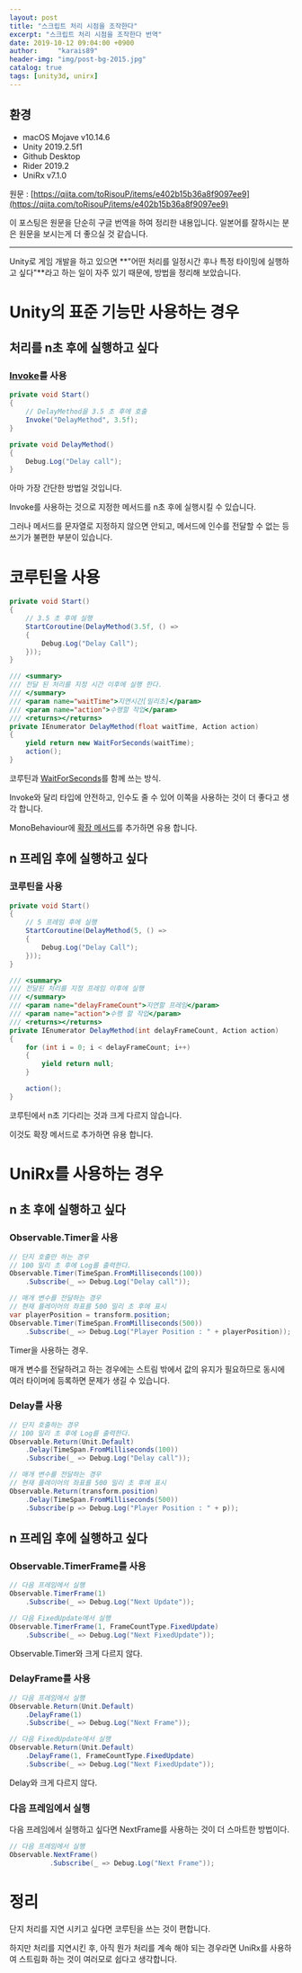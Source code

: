 ```yaml
---
layout: post
title: "스크립트 처리 시점을 조작한다"
excerpt: "스크립트 처리 시점을 조작한다 번역"
date: 2019-10-12 09:04:00 +0900
author:     "karais89"
header-img: "img/post-bg-2015.jpg"
catalog: true
tags: [unity3d, unirx]
---
```



## 환경

- macOS Mojave v10.14.6
- Unity 2019.2.5f1
- Github Desktop
- Rider 2019.2
- UniRx v7.1.0

원문 : [https://qiita.com/toRisouP/items/e402b15b36a8f9097ee9](https://qiita.com/toRisouP/items/e402b15b36a8f9097ee9)

이 포스팅은 원문을 단순히 구글 번역을 하여 정리한 내용입니다. 일본어를 잘하시는 분은 원문을 보시는게 더 좋으실 것 같습니다. 

---

Unity로 게임 개발을 하고 있으면 **"어떤 처리를 일정시간 후나 특정 타이밍에 실행하고 싶다"**라고 하는 일이 자주 있기 때문에, 방법을 정리해 보았습니다.

# Unity의 표준 기능만 사용하는 경우

## 처리를 n초 후에 실행하고 싶다

### [Invoke](https://docs.unity3d.com/ScriptReference/MonoBehaviour.Invoke.html)를 사용
```csharp
private void Start()
{
    // DelayMethod을 3.5 초 후에 호출 
    Invoke("DelayMethod", 3.5f);
}

private void DelayMethod()
{
    Debug.Log("Delay call");
}
```

아마 가장 간단한 방법일 것입니다.

Invoke를 사용하는 것으로 지정한 메서드를 n초 후에 실행시킬 수 있습니다.

그러나 메서드를 문자열로 지정하지 않으면 안되고, 메서드에 인수를 전달할 수 없는 등 쓰기가 불편한 부분이 있습니다.

# 코루틴을 사용

```csharp
private void Start()
{
    // 3.5 초 후에 실행
    StartCoroutine(DelayMethod(3.5f, () =>
    {
        Debug.Log("Delay Call");
    }));
}

/// <summary>
/// 전달 된 처리를 지정 시간 이후에 실행 한다.
/// </summary>
/// <param name="waitTime">지연시간[밀리초]</param>
/// <param name="action">수행할 작업</param>
/// <returns></returns>
private IEnumerator DelayMethod(float waitTime, Action action)
{
    yield return new WaitForSeconds(waitTime);
    action();
}
```

코루틴과 [WaitForSeconds](https://docs.unity3d.com/ScriptReference/WaitForSeconds.html)를 함께 쓰는 방식.

Invoke와 달리 타입에 안전하고, 인수도 줄 수 있어 이쪽을 사용하는 것이 더 좋다고 생각 합니다.

MonoBehaviour에 [확장 메서드](https://unity3d.com/kr/learn/tutorials/topics/scripting/extension-methods)를 추가하면 유용 합니다.

## n 프레임 후에 실행하고 싶다

### 코루틴을 사용

```csharp
private void Start()
{
    // 5 프레임 후에 실행
    StartCoroutine(DelayMethod(5, () =>
    {
        Debug.Log("Delay Call");
    }));
}

/// <summary>
/// 전달된 처리를 지정 프레임 이후에 실행
/// </summary>
/// <param name="delayFrameCount">지연할 프레임</param>
/// <param name="action">수행 할 작업</param>
/// <returns></returns>
private IEnumerator DelayMethod(int delayFrameCount, Action action)
{
    for (int i = 0; i < delayFrameCount; i++)
    {
        yield return null;
    }

    action();
}
```

코루틴에서 n초 기다리는 것과 크게 다르지 않습니다.

이것도 확장 메서드로 추가하면 유용 합니다.

# UniRx를 사용하는 경우

## n 초 후에 실행하고 싶다

### Observable.Timer을 사용

```csharp
// 단지 호출만 하는 경우
// 100 밀리 초 후에 Log를 출력한다.
Observable.Timer(TimeSpan.FromMilliseconds(100))
    .Subscribe(_ => Debug.Log("Delay call"));

// 매개 변수를 전달하는 경우
// 현재 플레이어의 좌표를 500 밀리 초 후에 표시
var playerPosition = transform.position;
Observable.Timer(TimeSpan.FromMilliseconds(500))
    .Subscribe(_ => Debug.Log("Player Position : " + playerPosition));
```

Timer을 사용하는 경우.

매개 변수를 전달하려고 하는 경우에는 스트림 밖에서 값의 유지가 필요하므로 동시에 여러 타이머에 등록하면 문제가 생길 수 있습니다.

### Delay를 사용

```csharp
// 단지 호출하는 경우
// 100 밀리 초 후에 Log를 출력한다.
Observable.Return(Unit.Default)
    .Delay(TimeSpan.FromMilliseconds(100))
    .Subscribe(_ => Debug.Log("Delay call"));

// 매개 변수를 전달하는 경우
// 현재 플레이어의 좌표를 500 밀리 초 후에 표시
Observable.Return(transform.position)
    .Delay(TimeSpan.FromMilliseconds(500))
    .Subscribe(p => Debug.Log("Player Position : " + p));
```

## n 프레임 후에 실행하고 싶다

### Observable.TimerFrame를 사용

```csharp
// 다음 프레임에서 실행
Observable.TimerFrame(1)
    .Subscribe(_ => Debug.Log("Next Update"));

// 다음 FixedUpdate에서 실행
Observable.TimerFrame(1, FrameCountType.FixedUpdate)
    .Subscribe(_ => Debug.Log("Next FixedUpdate"));
```

Observable.Timer와 크게 다르지 않다.

### DelayFrame를 사용

```csharp
// 다음 프레임에서 실행
Observable.Return(Unit.Default)
    .DelayFrame(1)
    .Subscribe(_ => Debug.Log("Next Frame"));

// 다음 FixedUpdate에서 실행
Observable.Return(Unit.Default)
    .DelayFrame(1, FrameCountType.FixedUpdate)
    .Subscribe(_ => Debug.Log("Next FixedUpdate"));
```

Delay와 크게 다르지 않다.

### 다음 프레임에서 실행

다음 프레임에서 실행하고 싶다면 NextFrame를 사용하는 것이 더 스마트한 방법이다.

```csharp
// 다음 프레임에서 실행
Observable.NextFrame()
          .Subscribe(_ => Debug.Log("Next Frame"));
```

# 정리

단지 처리를 지연 시키고 싶다면 코루틴을 쓰는 것이 편합니다.

하지만 처리를 지연시킨 후, 아직 뭔가 처리를 계속 해야 되는 경우라면 UniRx를 사용하여 스트림화 하는 것이 여러모로 쉽다고 생각합니다.